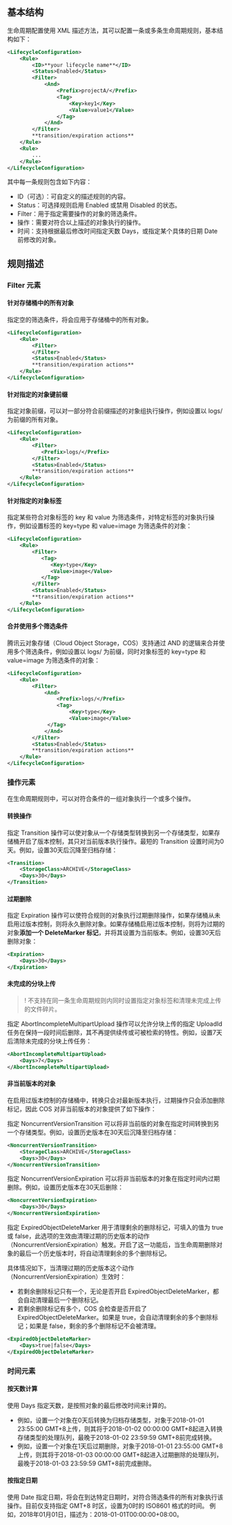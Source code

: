 ## 基本结构

生命周期配置使用 XML 描述方法，其可以配置一条或多条生命周期规则，基本结构如下：

```xml
<LifecycleConfiguration>
	<Rule>
		<ID>**your lifecycle name**</ID>
        <Status>Enabled</Status>
        <Filter>
            <And>
            	<Prefix>projectA/</Prefix>
                <Tag>
                	<Key>key1</Key>
                    <Value>value1</Value>
                </Tag>
            </And>
        </Filter>
        **transition/expiration actions**
	</Rule>
	<Rule>
		...
	</Rule>
</LifecycleConfiguration>
```

其中每一条规则包含如下内容：

- ID（可选）：可自定义的描述规则的内容。
- Status：可选择规则启用 Enabled 或禁用 Disabled 的状态。
- Filter：用于指定需要操作的对象的筛选条件。
- 操作：需要对符合以上描述的对象执行的操作。
- 时间：支持根据最后修改时间指定天数 Days，或指定某个具体的日期 Date 前修改的对象。

## 规则描述

### Filter 元素

#### 针对存储桶中的所有对象

指定空的筛选条件，将会应用于存储桶中的所有对象。

```xml
<LifecycleConfiguration>
    <Rule>
        <Filter>
        </Filter>
        <Status>Enabled</Status>
        **transition/expiration actions**
    </Rule>
</LifecycleConfiguration>
```

#### 针对指定的对象键前缀

指定对象前缀，可以对一部分符合前缀描述的对象组执行操作，例如设置以 logs/ 为前缀的所有对象。

```xml
<LifecycleConfiguration>
    <Rule>
        <Filter>
           <Prefix>logs/</Prefix>
        </Filter>
        <Status>Enabled</Status>
        **transition/expiration actions**
    </Rule>
</LifecycleConfiguration>
```

#### 针对指定的对象标签

指定某些符合对象标签的 key 和 value 为筛选条件，对特定标签的对象执行操作，例如设置标签的 key=type 和 value=image 为筛选条件的对象：
```xml
<LifecycleConfiguration>
    <Rule>
        <Filter>
           <Tag>
              <Key>type</Key>
              <Value>image</Value>
           </Tag>
        </Filter>
        <Status>Enabled</Status>
        **transition/expiration actions**
    </Rule>
</LifecycleConfiguration>
```

#### 合并使用多个筛选条件

腾讯云对象存储（Cloud Object Storage，COS）支持通过 AND 的逻辑来合并使用多个筛选条件，例如设置以 logs/ 为前缀，同时对象标签的 key=type 和 value=image 为筛选条件的对象：
```xml
<LifecycleConfiguration>
    <Rule>
        <Filter>
            <And>
            	<Prefix>logs/</Prefix>
                <Tag>
              		<Key>type</Key>
              		<Value>image</Value>
           	 </Tag>
            </And>
        </Filter>
        <Status>Enabled</Status>
        **transition/expiration actions**
    </Rule>
</LifecycleConfiguration>
```

### 操作元素

在生命周期规则中，可以对符合条件的一组对象执行一个或多个操作。

#### 转换操作

指定 Transition 操作可以使对象从一个存储类型转换到另一个存储类型，如果存储桶开启了版本控制，其只对当前版本执行操作。最短的 Transition 设置时间为0天。例如，设置30天后沉降至归档存储：

```xml
<Transition>
	<StorageClass>ARCHIVE</StorageClass>
    <Days>30</Days>
</Transition>
```

#### 过期删除

指定 Expiration 操作可以使符合规则的对象执行过期删除操作，如果存储桶从未启用过版本控制，则将永久删除对象。如果存储桶启用过版本控制，则将为过期的对象**添加一个 DeleteMarker 标记**，并将其设置为当前版本。例如，设置30天后删除对象：
```xml
<Expiration>
	<Days>30</Days>
</Expiration>
```

#### 未完成的分块上传


>! 不支持在同一条生命周期规则内同时设置指定对象标签和清理未完成上传的文件碎片。
>

指定 AbortIncompleteMultipartUpload 操作可以允许分块上传的指定 UploadId 任务在保持一段时间后删除，其不再提供续传或可被检索的特性。例如，设置7天后清除未完成的分块上传任务：
```xml
<AbortIncompleteMultipartUpload>
	<Days>7</Days>
</AbortIncompleteMultipartUpload>
```

#### 非当前版本的对象

在启用过版本控制的存储桶中，转换只会对最新版本执行，过期操作只会添加删除标记，因此 COS 对非当前版本的对象提供了如下操作：

指定 NoncurrentVersionTransition 可以将非当前版的对象在指定时间转换到另一个存储类型。例如，设置历史版本在30天后沉降至归档存储：

```xml
<NoncurrentVersionTransition>
	<StorageClass>ARCHIVE</StorageClass>
    <Days>30</Days>
</NoncurrentVersionTransition>
```

指定 NoncurrentVersionExpiration 可以将非当前版本的对象在指定时间内过期删除。例如，设置历史版本在30天后删除：
```xml
<NoncurrentVersionExpiration>
	<Days>30</Days>
</NoncurrentVersionExpiration>
```

指定 ExpiredObjectDeleteMarker 用于清理剩余的删除标记，可填入的值为 true 或 false，此选项的生效由清理过期的历史版本的动作（NoncurrentVersionExpiration）触发。开启了这一功能后，当生命周期删除对象的最后一个历史版本时，将自动清理剩余的多个删除标记。

具体情况如下，当清理过期的历史版本这个动作（NoncurrentVersionExpiration）生效时：
- 若剩余删除标记只有一个，无论是否开启 ExpiredObjectDeleteMarker，都会自动清理最后一个删除标记。
- 若剩余删除标记有多个，COS 会检查是否开启了 ExpiredObjectDeleteMarker。如果是 true，会自动清理剩余的多个删除标记；如果是 false，剩余的多个删除标记不会被清理。


```xml
<ExpiredObjectDeleteMarker>
	<Days>true|false</Days>
</ExpiredObjectDeleteMarker>
```

### 时间元素

#### 按天数计算

使用 Days 指定天数，是按照对象的最后修改时间来计算的。
- 例如，设置一个对象在0天后转换为归档存储类型，对象于2018-01-01 23:55:00 GMT+8上传，则其将于2018-01-02 00:00:00 GMT+8起进入转换存储类型的处理队列，最晚于2018-01-02 23:59:59 GMT+8前完成转换。
- 例如，设置一个对象在1天后过期删除，对象于2018-01-01 23:55:00 GMT+8上传，则其将于2018-01-03 00:00:00 GMT+8起进入过期删除的处理队列，最晚于2018-01-03 23:59:59 GMT+8前完成删除。

#### 按指定日期

使用 Date 指定日期，将会在到达特定日期时，对符合筛选条件的所有对象执行该操作。目前仅支持指定 GMT+8 时区，设置为0时的 ISO8601 格式的时间。
例如，2018年01月01日，描述为：2018-01-01T00:00:00+08:00。


